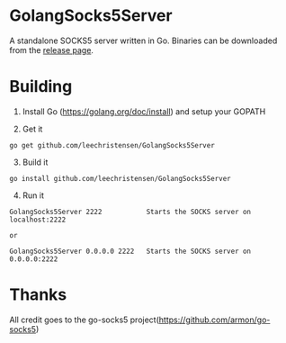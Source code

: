 # GolangSocks5Server
A standalone SOCKS5 server written in Go.  Binaries can be downloaded from the [release page](https://github.com/leechristensen/GolangSocks5Server/releases).

# Building
1) Install Go (https://golang.org/doc/install) and setup your GOPATH

2) Get it
```
go get github.com/leechristensen/GolangSocks5Server
```
3) Build it
```
go install github.com/leechristensen/GolangSocks5Server
```
4) Run it
```
GolangSocks5Server 2222           Starts the SOCKS server on localhost:2222

or

GolangSocks5Server 0.0.0.0 2222   Starts the SOCKS server on 0.0.0.0:2222
```

# Thanks
All credit goes to the go-socks5 project(https://github.com/armon/go-socks5)
